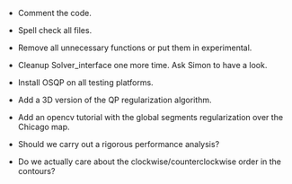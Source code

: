 * Comment the code.
* Spell check all files.
* Remove all unnecessary functions or put them in experimental.
* Cleanup Solver_interface one more time. Ask Simon to have a look.

* Install OSQP on all testing platforms.
* Add a 3D version of the QP regularization algorithm.
* Add an opencv tutorial with the global segments regularization over the Chicago map.
* Should we carry out a rigorous performance analysis?
* Do we actually care about the clockwise/counterclockwise order in the contours?